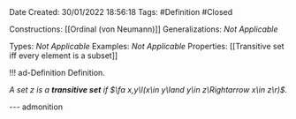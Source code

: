 <br />
<br />

Date Created: 30/01/2022 18:56:18
Tags: #Definition #Closed 

Constructions: [[Ordinal (von Neumann)]]
Generalizations: _Not Applicable_

Types: _Not Applicable_
Examples: _Not Applicable_
Properties: [[Transitive set iff every element is a subset]]

!!! ad-Definition Definition.

_A set $z$ is a **transitive set** if $\fa x,y\l(x\in y\land y\in z\Rightarrow x\in z\r)$._

--- admonition
